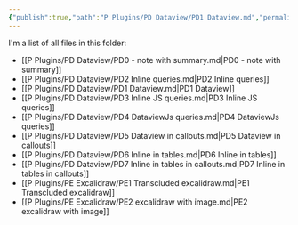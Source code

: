 ```yaml
---
{"publish":true,"path":"P Plugins/PD Dataview/PD1 Dataview.md","permalink":"/p-plugins/pd-dataview/pd-1-dataview/","PassFrontmatter":true}
---
```


I'm a list of all files in this folder: 

- [[P Plugins/PD Dataview/PD0 - note with summary.md|PD0 - note with summary]]
- [[P Plugins/PD Dataview/PD2 Inline queries.md|PD2 Inline queries]]
- [[P Plugins/PD Dataview/PD1 Dataview.md|PD1 Dataview]]
- [[P Plugins/PD Dataview/PD3 Inline JS queries.md|PD3 Inline JS queries]]
- [[P Plugins/PD Dataview/PD4 DataviewJs queries.md|PD4 DataviewJs queries]]
- [[P Plugins/PD Dataview/PD5 Dataview in callouts.md|PD5 Dataview in callouts]]
- [[P Plugins/PD Dataview/PD6 Inline in tables.md|PD6 Inline in tables]]
- [[P Plugins/PD Dataview/PD7 Inline in tables in callouts.md|PD7 Inline in tables in callouts]]
- [[P Plugins/PE Excalidraw/PE1 Transcluded excalidraw.md|PE1 Transcluded excalidraw]]
- [[P Plugins/PE Excalidraw/PE2 excalidraw with image.md|PE2 excalidraw with image]]

